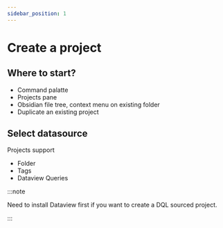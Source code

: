 ```yaml
---
sidebar_position: 1
---
```


# Create a project

## Where to start?

- Command palatte
- Projects pane
- Obsidian file tree, context menu on existing folder
- Duplicate an existing project
## Select datasource

Projects support 
- Folder
- Tags
- Dataview Queries

:::note

Need to install Dataview first if you want to create a DQL sourced project.

:::


